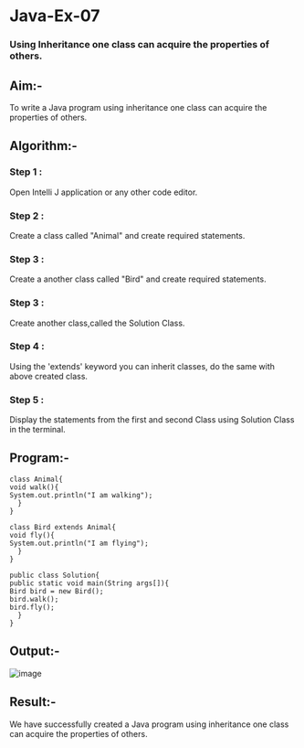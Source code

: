 # Java-Ex-07
### Using Inheritance one class can acquire the properties of others.
## Aim:-
To write a Java program using inheritance one class can acquire the properties of others.

## Algorithm:-
### Step 1 : 
Open Intelli J application or any other code editor.

### Step 2 : 
Create a class called "Animal" and create required statements.

### Step 3 : 
Create a another class called "Bird" and create required statements.

### Step 3 : 
Create another class,called the Solution Class.

### Step 4 : 
Using the 'extends' keyword you can inherit classes, do the same with above created class.

### Step 5 : 
Display the statements from the first and second Class using Solution Class in the terminal.

## Program:-
```
class Animal{
void walk(){
System.out.println("I am walking");
  }
}

class Bird extends Animal{
void fly(){
System.out.println("I am flying");
  }
}

public class Solution{
public static void main(String args[]){
Bird bird = new Bird();
bird.walk();
bird.fly();
  }
}
```
## Output:-
![image](https://github.com/Bharath745/Java-Ex-08/assets/94508354/dc3b078a-df34-4c30-a138-fa4b5280cd3b)

## Result:-
We have successfully created a Java program using inheritance one class can acquire the properties of others.
